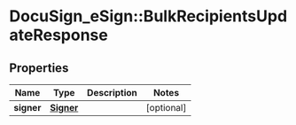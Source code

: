 # DocuSign_eSign::BulkRecipientsUpdateResponse

## Properties
Name | Type | Description | Notes
------------ | ------------- | ------------- | -------------
**signer** | [**Signer**](Signer.md) |  | [optional] 


